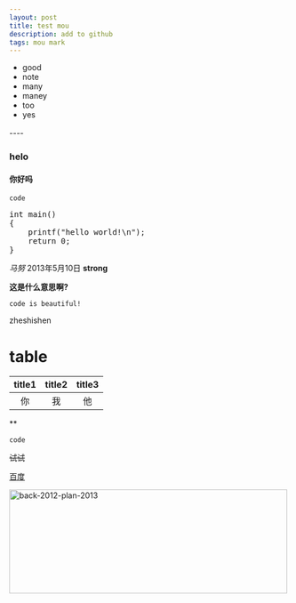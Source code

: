 ```yaml
---
layout: post
title: test mou
description: add to github
tags: mou mark
---
```

<!--
<script type="text/javascript" src="http://alexgorbatchev.com/pub/sh/current/scripts/shBrushCpp.js"></script>
-->

<script type="text/javascript" src="/js/syntax-js/shBrushCpp.js"></script>


* good
* note
* many
* maney
* too
* yes

----　



### helo

#### 你好吗


`code`


<pre class="brush: cpp">
int main()
{
	printf("hello world!\n");
	return 0;
}
</pre>

*马努*
2013年5月10日
**strong**

**这是什么意思啊?**

```
code is beautiful!
```

zheshishen

# table

|title1 |title2|title3|
|:-------:|:-------:|:------:|
|你		|我		|			他 |


**

`code`

~~试试~~

[百度](http://baidu.com)

<a href="http://www.flickr.com/photos/95621335@N02/8725348847/" title="back-2012-plan-2013 by top us, on Flickr"><img src="http://farm8.staticflickr.com/7356/8725348847_a6c71451e4.jpg" width="500" height="187" alt="back-2012-plan-2013"></a>




